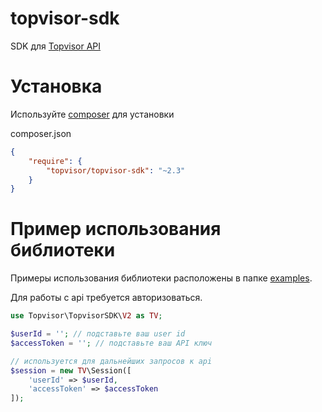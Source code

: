 # topvisor-sdk

SDK для [Topvisor API](https://topvisor.com/ru/api/v2/sdk-php/)

# Установка

Используйте [composer](https://getcomposer.org/) для установки

composer.json
```json
{
    "require": {
        "topvisor/topvisor-sdk": "~2.3"
    }
}
```

# Пример использования библиотеки

Примеры использования библиотеки расположены в папке [examples](https://github.com/topvisor/topvisor-sdk/tree/master/examples). 

Для работы с api требуется авторизоваться.

```php
use Topvisor\TopvisorSDK\V2 as TV;

$userId = ''; // подставьте ваш user id
$accessToken = ''; // подставьте ваш API ключ

// используется для дальнейших запросов к api
$session = new TV\Session([
    'userId' => $userId, 
    'accessToken' => $accessToken
]); 
```
